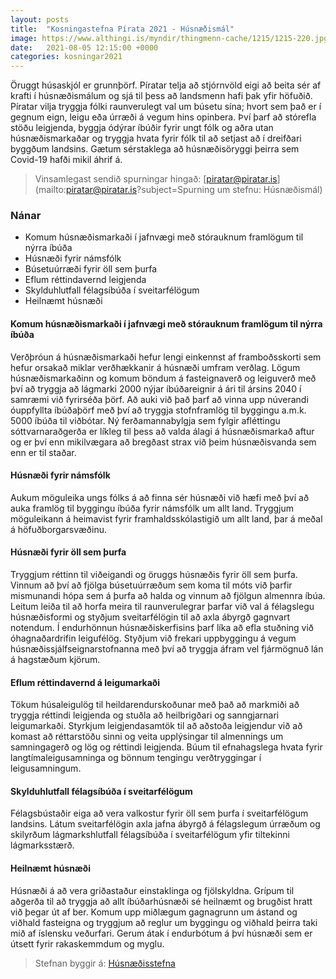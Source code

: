 ```yaml
---
layout: posts
title:  "Kosningastefna Pírata 2021 - Húsnæðismál"
image: https://www.althingi.is/myndir/thingmenn-cache/1215/1215-220.jpg
date:   2021-08-05 12:15:00 +0000
categories: kosningar2021
---
```

Öruggt húsaskjól er grunnþörf. Píratar telja að stjórnvöld eigi að beita sér af krafti í húsnæðismálum og sjá til þess að landsmenn hafi þak yfir höfuðið. Píratar vilja tryggja fólki raunverulegt val um búsetu sína; hvort sem það er í gegnum eign, leigu eða úrræði á vegum hins opinbera. Því þarf að stórefla stöðu leigjenda, byggja ódýrar íbúðir fyrir ungt fólk og aðra utan húsnæðismarkaðar og tryggja hvata fyrir fólk til að setjast að í dreifðari byggðum landsins. Gætum sérstaklega að húsnæðisöryggi þeirra sem Covid-19 hafði mikil áhrif á.

> Vinsamlegast sendið spurningar hingað: [piratar@piratar.is](mailto:piratar@piratar.is?subject=Spurning um stefnu: Húsnæðismál)

### Nánar
- Komum húsnæðismarkaði í jafnvægi með stórauknum framlögum til nýrra íbúða 
- Húsnæði fyrir námsfólk 
- Búsetuúrræði fyrir öll sem þurfa 
- Eflum réttindavernd leigjenda 
- Skylduhlutfall félagsíbúða í sveitarfélögum 
- Heilnæmt húsnæði 

#### Komum húsnæðismarkaði í jafnvægi með stórauknum framlögum til nýrra íbúða 
Verðþróun á húsnæðismarkaði hefur lengi einkennst af framboðsskorti sem hefur orsakað miklar verðhækkanir á húsnæði umfram verðlag. Lögum húsnæðismarkaðinn og komum böndum á fasteignaverð og leiguverð með því að tryggja að lágmarki 2000 nýjar íbúðareignir á ári til ársins 2040 í samræmi við fyrirséða þörf. Að auki við það þarf að vinna upp núverandi óuppfyllta íbúðaþörf með því að tryggja stofnframlög til byggingu a.m.k. 5000 íbúða til viðbótar. Ný ferðamannabylgja sem fylgir afléttingu sóttvarnaraðgerða er líkleg til þess að valda álagi á húsnæðismarkað aftur og er því enn mikilvægara að bregðast strax við þeim húsnæðisvanda sem enn er til staðar.

#### Húsnæði fyrir námsfólk 
Aukum möguleika ungs fólks á að finna sér húsnæði við hæfi með því að auka framlög til byggingu íbúða fyrir námsfólk um allt land. Tryggjum möguleikann á heimavist fyrir framhaldsskólastigið um allt land, þar á meðal á höfuðborgarsvæðinu.

#### Húsnæði fyrir öll sem þurfa 
Tryggjum réttinn til viðeigandi og öruggs húsnæðis fyrir öll sem þurfa. Vinnum að því að fjölga búsetuúrræðum sem koma til móts við þarfir mismunandi hópa sem á þurfa að halda og vinnum að fjölgun almennra íbúa. Leitum leiða til að horfa meira til raunverulegrar þarfar við val á félagslegu húsnæðisformi og styðjum sveitarfélögin til að axla ábyrgð gagnvart notendum. Í endurhönnun húsnæðiskerfisins þarf líka að efla stuðning við óhagnaðardrifin leigufélög. Styðjum við frekari uppbyggingu á vegum húsnæðissjálfseignarstofnanna með því að tryggja áfram vel fjármögnuð lán á hagstæðum kjörum.

#### Eflum réttindavernd á leigumarkaði 
Tökum húsaleigulög til heildarendurskoðunar með það að markmiði að tryggja réttindi leigjenda og stuðla að heilbrigðari og sanngjarnari leigumarkaði. Styrkjum leigjendasamtök til að aðstoða leigjendur við að komast að réttarstöðu sinni og veita upplýsingar til almennings um samningagerð og lög og réttindi leigjenda. Búum til efnahagslega hvata fyrir langtímaleigusamninga og bönnum tengingu verðtryggingar í leigusamningum.

#### Skylduhlutfall félagsíbúða í sveitarfélögum 
Félagsbústaðir eiga að vera valkostur fyrir öll sem þurfa í sveitarfélögum landsins. Látum sveitarfélögin axla jafna ábyrgð á félagslegum úrræðum og skilyrðum lágmarkshlutfall félagsíbúða í sveitarfélögum yfir tiltekinni lágmarksstærð.

#### Heilnæmt húsnæði 
Húsnæði á að vera griðastaður einstaklinga og fjölskyldna. Grípum til aðgerða til að tryggja að allt íbúðarhúsnæði sé heilnæmt og brugðist hratt við þegar út af ber. Komum upp miðlægum gagnagrunn um ástand og viðhald fasteigna og tryggjum að reglur um byggingu og viðhald þeirra taki mið af íslensku veðurfari. Gerum átak í endurbótum á því húsnæði sem er útsett fyrir rakaskemmdum og myglu.

> Stefnan byggir á: [Húsnæðisstefna](https://x.piratar.is/polity/1/document/493/)